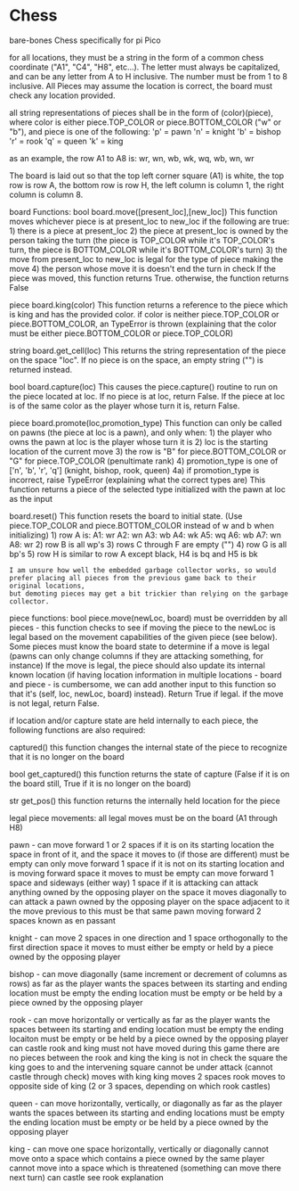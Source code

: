 # Chess
bare-bones Chess specifically for pi Pico

for all locations, they must be a string in the form of a common chess coordinate ("A1", "C4", "H8", etc...). The letter must always be capitalized, and can be any letter from A to H inclusive.
The number must be from 1 to 8 inclusive. All Pieces may assume the location is correct, the board must check any location provided.

all string representations of pieces shall be in the form of (color)(piece), where color is either piece.TOP_COLOR or piece.BOTTOM_COLOR ("w" or "b"), and piece is one of the following:
'p' = pawn
'n' = knight
'b' = bishop
'r' = rook
'q' = queen
'k' = king

as an example, the row A1 to A8 is: wr, wn, wb, wk, wq, wb, wn, wr

The board is laid out so that the top left corner square (A1) is white, the top row is row A, the bottom row is row H, the left column is column 1, the right column is column 8.

board Functions:
  bool board.move([present_loc],[new_loc])
      This function moves whichever piece is at present_loc to new_loc if the following are true:
        1) there is a piece at present_loc
        2) the piece at present_loc is owned by the person taking the turn (the piece is TOP_COLOR while it's TOP_COLOR's turn, the piece is BOTTOM_COLOR while it's BOTTOM_COLOR's turn)
        3) the move from present_loc to new_loc is legal for the type of piece making the move
        4) the person whose move it is doesn't end the turn in check
      If the piece was moved, this function returns True. otherwise, the function returns False

  piece board.king(color)
      This function returns a reference to the piece which is king and has the provided color.
      if color is neither piece.TOP_COLOR or piece.BOTTOM_COLOR, an TypeError is thrown (explaining that the color must be either piece.BOTTOM_COLOR or piece.TOP_COLOR)

  string board.get_cell(loc)
      This returns the string representation of the piece on the space "loc". If no piece is on the space, an empty string ("") is returned instead.

  bool board.capture(loc)
      This causes the piece.capture() routine to run on the piece located at loc.
      If no piece is at loc, return False.
      If the piece at loc is of the same color as the player whose turn it is, return False.

  piece board.promote(loc,promotion_type)
      This function can only be called on pawns (the piece at loc is a pawn), and only when:
        1) the player who owns the pawn at loc is the player whose turn it is
        2) loc is the starting location of the current move
        3) the row is "B" for piece.BOTTOM_COLOR or "G" for piece.TOP_COLOR (penultimate rank)
        4) promotion_type is one of ['n', 'b', 'r', 'q'] (knight, bishop, rook, queen)
          4a) if promotion_type is incorrect, raise TypeError (explaining what the correct types are)
      This function returns a piece of the selected type initialized with the pawn at loc as the input

  board.reset()
    This function resets the board to initial state. (Use piece.TOP_COLOR and piece.BOTTOM_COLOR instead of w and b when initializing)
      1) row A is:
        A1: wr
        A2: wn
        A3: wb
        A4: wk
        A5: wq
        A6: wb
        A7: wn
        A8: wr
      2) row B is all wp's
      3) rows C through F are empty ("")
      4) row G is all bp's
      5) row H is similar to row A except black, H4 is bq and H5 is bk
      
    I am unsure how well the embedded garbage collector works, so would prefer placing all pieces from the previous game back to their original locations, 
    but demoting pieces may get a bit trickier than relying on the garbage collector.

piece functions:
  bool piece.move(newLoc, board)
    must be overridden by all pieces - this function checks to see if moving the piece to the newLoc is legal based on
    the movement capabilities of the given piece (see below).  Some pieces must know the board state to determine if a 
    move is legal (pawns can only change columns if they are attacking something, for instance)
    If the move is legal, the piece should also update its internal known location (if having location information
    in multiple locations - board and piece - is cumbersome, we can add another input to this function so that it's 
    (self, loc, newLoc, board) instead). Return True if legal.
    if the move is not legal, return False.

  if location and/or capture state are held internally to each piece, the following functions are also required:

  captured()
    this function changes the internal state of the piece to recognize that it is no longer on the board

  bool get_captured()
    this function returns the state of capture (False if it is on the board still, True if it is no longer on the board)

  str get_pos()
    this function returns the internally held location for the piece
    
legal piece movements:
all legal moves must be on the board (A1 through H8)

pawn -
  can move forward 1 or 2 spaces if it is on its starting location 
    the space in front of it, and the space it moves to (if those are different) must be empty
  can only move forward 1 space if it is not on its starting location and is moving forward
    space it moves to must be empty
  can move forward 1 space and sideways (either way) 1 space if it is attacking
    can attack anything owned by the opposing player on the space it moves diagonally to
    can attack a pawn owned by the opposing player on the space adjacent to it
      the move previous to this must be that same pawn moving forward 2 spaces
      known as en passant

knight -
  can move 2 spaces in one direction and 1 space orthogonally to the first direction
    space it moves to must either be empty or held by a piece owned by the opposing player

bishop -
  can move diagonally (same increment or decrement of columns as rows) as far as the player wants 
    the spaces between its starting and ending location must be empty
    the ending location must be empty or be held by a piece owned by the opposing player

rook -
  can move horizontally or vertically as far as the player wants
    the spaces between its starting and ending location must be empty
    the ending locaiton must be empty or be held by a piece owned by the opposing player
  can castle
    rook and king must not have moved during this game
    there are no pieces between the rook and king
    the king is not in check
    the square the king goes to and the intervening square cannot be under attack (cannot castle through check)
    moves with king
      king moves 2 spaces
      rook moves to opposite side of king (2 or 3 spaces, depending on which rook castles)

queen -
  can move horizontally, vertically, or diagonally as far as the player wants
    the spaces between its starting and ending locations must be empty
    the ending location must be empty or be held by a piece owned by the opposing player

king -
  can move one space horizontally, vertically or diagonally
    cannot move onto a space which contains a piece owned by the same player
    cannot move into a space which is threatened (something can move there next turn)
  can castle
    see rook explanation
